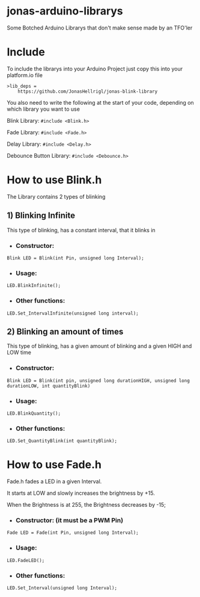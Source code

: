 # jonas-arduino-librarys
Some Botched Arduino Librarys that don't make sense made by an TFO'ler

# Include
To include the librarys into your Arduino Project just copy this into your platform.io file
```
>lib_deps = 
    https://github.com/JonasHellrigl/jonas-blink-library
```
You also need to write the following at the start of your code, depending on which library you want to use

Blink Library: ```#include <Blink.h>```

Fade Library: ```#include <Fade.h>```

Delay Library: ```#include <Delay.h>```

Debounce Button Library: ```#include <Debounce.h>```


# How to use Blink.h
The Library contains 2 types of blinking
## 1) Blinking Infinite
This type of blinking, has a constant interval, that it blinks in

- ### Constructor: 
```
Blink LED = Blink(int Pin, unsigned long Interval);
```
- ### Usage:
```
LED.BlinkInfinite();
```
- ### Other functions:
```
LED.Set_IntervalInfinite(unsigned long interval);
```

## 2) Blinking an amount of times
This type of blinking, has a given amount of blinking and a given HIGH and LOW time

- ### Constructor: 
```
Blink LED = Blink(int pin, unsigned long durationHIGH, unsigned long durationLOW, int quantityBlink)
```
- ### Usage:
```
LED.BlinkQuantity();
```
- ### Other functions:
```
LED.Set_QuantityBlink(int quantityBlink);
```

# How to use Fade.h
Fade.h fades a LED in a given Interval.

It starts at LOW and slowly increases the brightness by +15.

When the Brightness is at 255, the Brightness decreases by -15;

- ### Constructor: (it must be a PWM Pin)
```
Fade LED = Fade(int Pin, unsigned long Interval);
```
- ### Usage:
```
LED.FadeLED();
```
- ### Other functions:
```
LED.Set_Interval(unsigned long Interval);
```
